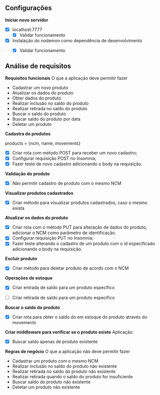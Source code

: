 ## Configurações

**Iniciar novo servidor**

- [x] localhost:7777
    - [x] Validar funcionamento
- [x] Instalação do nodemon como dependência de desenvolvimento
    - [x] Validar funcionamento


## Análise de requisitos

**Requisitos funcionais**
O que a aplicação deve permitir fazer

- Cadastrar um novo produto
- Atualizar os dados do produto
- Obter dados do produto
- Realizar inclusão no saldo do produto
- Realizar retirada no saldo do produto
- Buscar o saldo do produto
- Buscar saldo do produto por data
- Deletar um produto

**Cadastra do produtos**

products = {ncm, name, movements}

- [x] Criar rota com método POST para receber um novo cadastro;
- [x] Configurar requisição POST no Insomnia;
- [x] Fazer teste de novo cadastro adicionando o body na requisição.

**Validação do produto**

- [x] Não permitir cadastro de produto com o mesmo NCM

**Visualizar produtos cadastrados**

- [x] Criar método para visualizar produtos cadastrados, caso o mesmo exista

**Atualizar os dados do produto**

- [x] Criar rota com o método PUT para alteração de dados do produto, adicionar o NCM como parâmetro de identificação.
- [x] Configurar requisição PUT no Insomnia;
- [x] Fazer teste alterando o cadastro de um produto com o id especificado adicionando o body na requisição.

**Excluir produto**

- [x] Criar método para deletar produto de acordo com o NCM

**Operações de estoque**

- [x] Criar entrada de saldo para um produto específico
- [ ] Criar retirada de saldo para um produto específico


**Buscar o saldo do produto**

- [x] Criar rota para obter o saldo do em estoque do produto através do movements

**Criar middleware para verificar se o produto existe**
Aplicação:

- [x] Buscar saldo apenas de produto existente


**Regras de negócio**
O que a aplicação não deve permitir fazer

- Cadastrar um produto com o mesmo NCM
- Realizar inclusão no saldo do produto não existente
- Realizar retirada no saldo do produto não existente
- Realizar retirada quando o saldo do produto for insuficiente
- Buscar saldo do produto não existente
- Deletar um produto não existente


